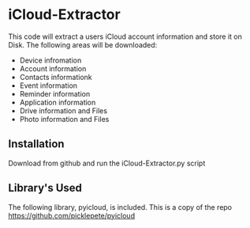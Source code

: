 # iCloud-Extractor

This code will extract a users iCloud account information and store it on Disk.  The following areas will be downloaded:

- Device infromation
- Account information
- Contacts informationk
- Event information
- Reminder information
- Application information
- Drive information and Files
- Photo information and Files

## Installation

Download from github and run the iCloud-Extractor.py script


## Library's Used

The following library, pyicloud, is included.  This is a copy of the repo   https://github.com/picklepete/pyicloud
